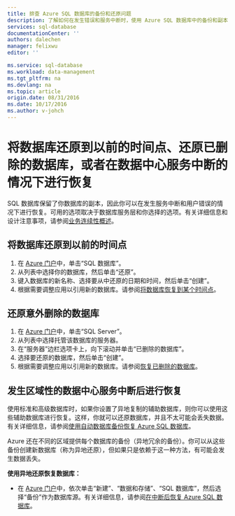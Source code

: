 ```yaml
---
title: 排查 Azure SQL 数据库的备份和还原问题
description: 了解如何在发生错误和服务中断时，使用 Azure SQL 数据库中的备份和副本恢复云数据库。
services: sql-database
documentationCenter: ''
authors: dalechen
manager: felixwu
editor: ''

ms.service: sql-database
ms.workload: data-management
ms.tgt_pltfrm: na
ms.devlang: na
ms.topic: article
origin.date: 08/31/2016
ms.date: 10/17/2016
ms.author: v-johch
---
```


# 将数据库还原到以前的时间点、还原已删除的数据库，或者在数据中心服务中断的情况下进行恢复

SQL 数据库保留了你数据库的副本，因此你可以在发生服务中断和用户错误的情况下进行恢复。可用的选项取决于数据库服务层和你选择的选项。有关详细信息和设计注意事项，请参阅[业务连续性概述](./sql-database-business-continuity.md)。

## 将数据库还原到以前的时间点
1. 在 [Azure 门户](https://portal.azure.cn)中，单击“SQL 数据库”。
2. 从列表中选择你的数据库，然后单击“还原”。
3. 键入数据库的新名称、选择要从中还原的日期和时间，然后单击“创建”。
4. 根据需要调整应用以引用新的数据库。请参阅[将数据库恢复到某个时间点](./sql-database-recovery-using-backups.md#point-in-time-restore)。

## 还原意外删除的数据库
1. 在 [Azure 门户](https://portal.azure.cn)中，单击“SQL Server”。
2. 从列表中选择托管该数据库的服务器。
3. 在“服务器”边栏选项卡上，向下滚动并单击“已删除的数据库”。
4. 选择要还原的数据库，然后单击“创建”。
5. 根据需要调整应用以引用新的数据库。请参阅[恢复已删除的数据库](./sql-database-recovery-using-backups.md#deleted-database-restore)。

## 发生区域性的数据中心服务中断后进行恢复
使用标准和高级数据库时，如果你设置了异地复制的辅助数据库，则你可以使用这些辅助数据库进行恢复。这样，你就可以还原数据库，并且不太可能会丢失数据。有关详细信息，请参阅[使用自动数据库备份恢复 Azure SQL 数据库](./sql-database-disaster-recovery.md)。

Azure 还在不同的区域提供每个数据库的备份（异地冗余的备份）。你可以从这些备份创建新数据库（称为异地还原），但如果只是依赖于这一种方法，有可能会发生数据丢失。

**使用异地还原恢复数据库：**

- 在 [Azure 门户](https://portal.azure.cn)中，依次单击“新建”、“数据和存储”、“SQL 数据库”，然后选择“备份”作为数据库源。有关详细信息，请参阅[在中断后恢复 Azure SQL 数据库](./sql-database-disaster-recovery.md)。

<!---HONumber=Mooncake_1010_2016-->